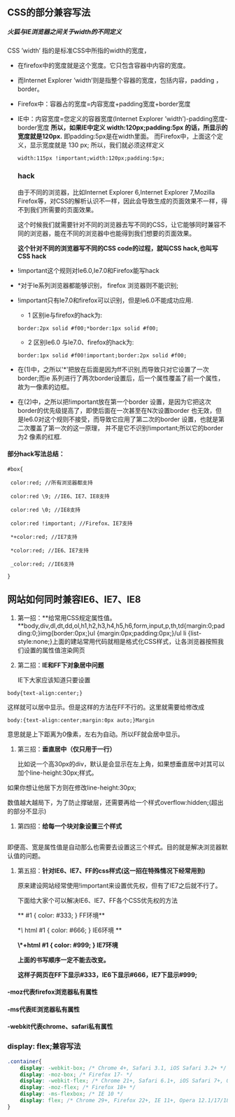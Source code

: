 ## CSS的部分兼容写法

##### 火狐与IE浏览器之间关于width的不同定义

CSS ’width’ 指的是标准CSS中所指的width的宽度，

* 在firefox中的宽度就是这个宽度。它只包含容器中内容的宽度。

* 而Internet Explorer ’width’则是指整个容器的宽度，包括内容，padding ，border。

* Firefox中：容器占的宽度=内容宽度+padding宽度+border宽度

* IE中：内容宽度=您定义的容器宽度\(Internet Explorer ’width’\)-padding宽度-border宽度 **所以，如果IE中定义 width:120px;padding:5px 的话，所显示的宽度就是120px.** 即padding:5px是在width里面。 而Firefox中，上面这个定义，显示宽度就是 130 px; 所以，我们就必须这样定义

  ```
  width:115px !important;width:120px;padding:5px;
  ```

  ### hack

  由于不同的浏览器，比如Internet Explorer 6,Internet Explorer 7,Mozilla Firefox等，对CSS的解析认识不一样，因此会导致生成的页面效果不一样，得不到我们所需要的页面效果。

  这个时候我们就需要针对不同的浏览器去写不同的CSS，让它能够同时兼容不同的浏览器，能在不同的浏览器中也能得到我们想要的页面效果。

  **这个针对不同的浏览器写不同的CSS code的过程，就叫CSS hack,也叫写CSS hack**

* !important这个规则对Ie6.0,Ie7.0和Firefox能写hack

* \*对于Ie系列浏览器都能够识别， firefox 浏览器则不能识别;

* !important只有Ie7.0和firefox可以识别，但是Ie6.0不能成功应用.

  * 1 区别ie与firefox的hack为:

  ```
  border:2px solid #f00;*border:1px solid #f00;
  ```

  * 2 区别Ie6.0 与Ie7.0、firefox的hack为:

  ```
  border:1px solid #f00!important;border:2px solid #f00;
  ```

* 在\(1\)中，之所以'\*'把放在后面是因为ff不识别,而导致只对它设置了一次border;而ie 系列进行了两次border设置后，后一个属性覆盖了前一个属性，故为一像素的边框。

* 在\(2\)中，之所以把!important放在第一个border 设置，是因为它把这次border的优先级提高了，即使后面在一次甚至在N次设置border 也无效，但是Ie6.0对这个规则不接受，而导致它应用了第二次的border 设置，也就是第二次覆盖了第一次的这一原理， 并不是它不识别!important;所以它的border为2 像素的红框.

#### 部分hack写法总结：

```
#box{

 color:red; //所有浏览器都支持

 color:red \9; //IE6、IE7、IE8支持

 color:red \0; //IE8支持

 color:red !important; //Firefox、IE7支持

 *+color:red; //IE7支持

 *color:red; //IE6、IE7支持

 _color:red; //IE6支持

}
```

## 网站如何同时兼容IE6、IE7、IE8

1. 第一招：**给常用CSS规定属性值。**body,div,dl,dt,dd,ol,h1,h2,h3,h4,h5,h6,form,input,p,th,td{margin:0;padding:0;}img{border:0px;}ul {margin:0px;padding:0px;}/ul li {list-style:none;}上面的建站常用代码就相是格式化CSS样式，让各浏览器按照我们设置的属性值渲染网页

2. 第二招：**IE和FF下对象居中问题**

   IE下大家应该知道只要设置

```
body{text-align:center;}
```

这样就可以居中显示。但是这样的方法在FF不行的。这里就需要给修改成

```
body:{text-align:center;margin:0px auto;}Margin
```

意思就是上下距离为0像素，左右为自动。所以FF就会居中显示。

1. 第三招：**垂直居中（仅只用于一行）**

   比如说一个高30px的div，默认是会显示在左上角，如果想垂直居中对其可以加个line-height:30px;样式。

如果你想让他居下方则在修改line-height:30px;

数值越大越局下，为了防止撑破层，还需要再给一个样式overflow:hidden;\(超出的部分不显示\)

1. 第四招：**给每一个块对象设置三个样式**

```width:\*\*px;height:\*\*px;overflow:hidden;

```

即便高、宽是属性值是自动那么也需要去设置这三个样式。目的就是解决浏览器默认值的问题。

1. 第五招：**针对IE6、IE7、FF的css样式\(这一招在特殊情况下经常用到\)**

   原来建设网站经常使用!important来设置优先权，但有了IE7之后就不行了。

   下面给大家个可以解决IE6、IE7、FF各个CSS优先权的方法

   ** \#1 { color: \#333; } FF环境**

   **\\* html \#1 { color: \#666; } IE6环境 **

   **\\*+html \#1 { color: \#999; } IE7环境**

   **上面的书写顺序一定不能去改变。**

   **这样子网页在FF下显示\#333，IE6下显示\#666，IE7下显示\#999;**

#### -moz代表firefox浏览器私有属性

#### -ms代表IE浏览器私有属性

#### -webkit代表chrome、safari私有属性

#### 

### display: flex;兼容写法

```css
.container{
    display: -webkit-box; /* Chrome 4+, Safari 3.1, iOS Safari 3.2+ */
    display: -moz-box; /* Firefox 17- */
    display: -webkit-flex; /* Chrome 21+, Safari 6.1+, iOS Safari 7+, Opera 15/16 */
    display: -moz-flex; /* Firefox 18+ */
    display: -ms-flexbox; /* IE 10 */
    display: flex; /* Chrome 29+, Firefox 22+, IE 11+, Opera 12.1/17/18, Android 4.4+ */
}
```



